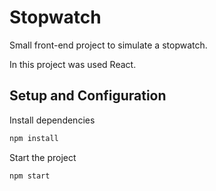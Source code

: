 # Stopwatch

Small front-end project to simulate a stopwatch.

In this project was used React.

## Setup and Configuration

Install dependencies
```bash
npm install
```

Start the project
```bash
npm start
```
